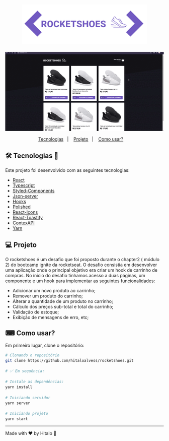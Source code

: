 <h1 align="center">
  <img alt="logo rocketshoes" title="rocketshoes" src=".github/logo.png" width="400px" />
</h1>

<p align="center">
     <img src=".github/rocketshoes-movie.gif" alt="rocketshoes demo" />
</p>

<p align="center">
  <a href="#-tecnologias">Tecnologias</a>&nbsp;&nbsp;&nbsp;|&nbsp;&nbsp;&nbsp;
  <a href="#-projeto">Projeto</a>&nbsp;&nbsp;&nbsp;|&nbsp;&nbsp;&nbsp;
  <a href="#-como-usar?">Como usar?</a>&nbsp;&nbsp;&nbsp;&nbsp;&nbsp;&nbsp;
</p>

## 🛠 Tecnologias 🚀

Este projeto foi desenvolvido com as seguintes tecnologias:

- <a href="https://pt-br.reactjs.org/">React</a>
- <a href="https://www.typescriptlang.org/">Typescript</a>
- <a href="https://styled-components.com/">Styled-Components</a>
- <a href="https://github.com/typicode/json-server">Json-server</a>
- <a href="https://pt-br.reactjs.org/docs/hooks-intro.html">Hooks</a>
- <a href="https://polished.js.org/">Polished</a>
- <a href="https://react-icons.github.io/react-icons/">React-Icons</a>
- <a href="https://fkhadra.github.io/react-toastify/introduction">React-Toastify</a>
- <a href="https://pt-br.reactjs.org/docs/context.html">ContexAPI</a>
- <a href="https://yarnpkg.com/">Yarn</a>

## 💻 Projeto

O rocketshoes é um desafio que foi proposto durante o chapter2 ( módulo 2) do bootcamp ignite da rocketseat.
O desafio consistia em desenvolver uma aplicação onde o principal objetivo era criar um hook de carrinho de compras. No ínicio do desafio tinhamos acesso a duas páginas, um componente e um hook para implementar as seguintes funcionalidades:
- Adicionar um novo produto ao carrinho;
- Remover um produto do carrinho;
- Alterar a quantidade de um produto no carrinho;
- Cálculo dos preços sub-total e total do carrinho;
- Validação de estoque;
- Exibição de mensagens de erro, etc;

## ⌨ Como usar?

Em primeiro lugar, clone o repositório:

```bash
# Clonando o repositório
git clone https://github.com/hitaloalvess/rocketshoes.git

# ✅ Em sequência:

# Instale as dependências:
yarn install

# Iniciando servidor
yarn server

# Iniciando projeto
yarn start
```

---
Made with ♥ by Hitalo 🚀


